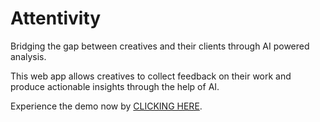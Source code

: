 # Attentivity

Bridging the gap between creatives and their clients through AI powered analysis.

This web app allows creatives to collect feedback on their work and produce actionable insights through the help of AI.

Experience the demo now by [CLICKING HERE](https://seashell-app-57l2v.ondigitalocean.app).